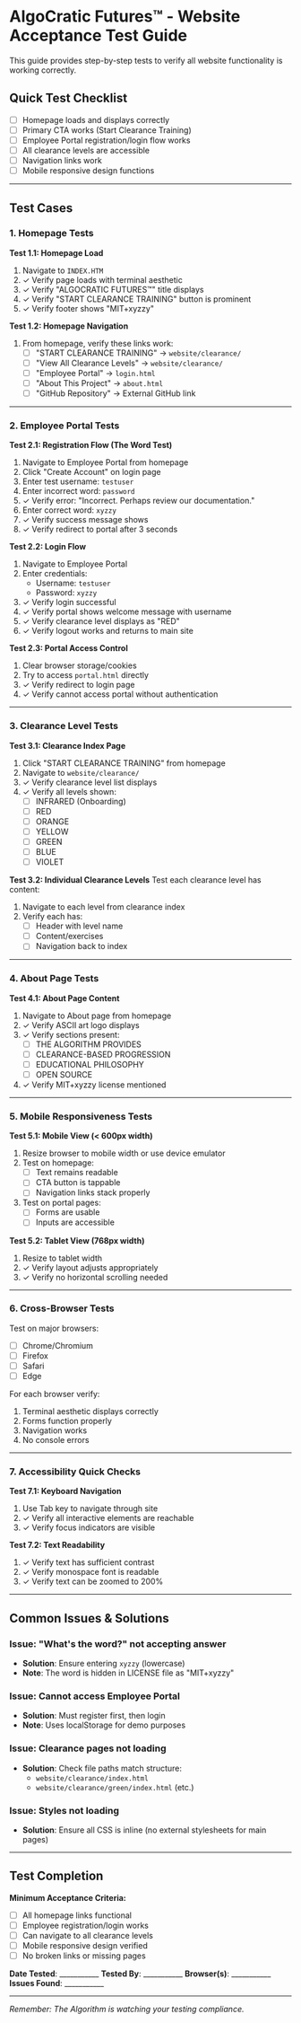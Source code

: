 # AlgoCratic Futures™ - Website Acceptance Test Guide

This guide provides step-by-step tests to verify all website functionality is working correctly.

## Quick Test Checklist

- [ ] Homepage loads and displays correctly
- [ ] Primary CTA works (Start Clearance Training)
- [ ] Employee Portal registration/login flow works
- [ ] All clearance levels are accessible
- [ ] Navigation links work
- [ ] Mobile responsive design functions

---

## Test Cases

### 1. Homepage Tests

**Test 1.1: Homepage Load**
1. Navigate to `INDEX.HTM`
2. ✓ Verify page loads with terminal aesthetic
3. ✓ Verify "ALGOCRATIC FUTURES™" title displays
4. ✓ Verify "START CLEARANCE TRAINING" button is prominent
5. ✓ Verify footer shows "MIT+xyzzy"

**Test 1.2: Homepage Navigation**
1. From homepage, verify these links work:
   - [ ] "START CLEARANCE TRAINING" → `website/clearance/`
   - [ ] "View All Clearance Levels" → `website/clearance/`
   - [ ] "Employee Portal" → `login.html`
   - [ ] "About This Project" → `about.html`
   - [ ] "GitHub Repository" → External GitHub link

---

### 2. Employee Portal Tests

**Test 2.1: Registration Flow (The Word Test)**
1. Navigate to Employee Portal from homepage
2. Click "Create Account" on login page
3. Enter test username: `testuser`
4. Enter incorrect word: `password`
5. ✓ Verify error: "Incorrect. Perhaps review our documentation."
6. Enter correct word: `xyzzy`
7. ✓ Verify success message shows
8. ✓ Verify redirect to portal after 3 seconds

**Test 2.2: Login Flow**
1. Navigate to Employee Portal
2. Enter credentials:
   - Username: `testuser`
   - Password: `xyzzy`
3. ✓ Verify login successful
4. ✓ Verify portal shows welcome message with username
5. ✓ Verify clearance level displays as "RED"
6. ✓ Verify logout works and returns to main site

**Test 2.3: Portal Access Control**
1. Clear browser storage/cookies
2. Try to access `portal.html` directly
3. ✓ Verify redirect to login page
4. ✓ Verify cannot access portal without authentication

---

### 3. Clearance Level Tests

**Test 3.1: Clearance Index Page**
1. Click "START CLEARANCE TRAINING" from homepage
2. Navigate to `website/clearance/`
3. ✓ Verify clearance level list displays
4. ✓ Verify all levels shown:
   - [ ] INFRARED (Onboarding)
   - [ ] RED
   - [ ] ORANGE  
   - [ ] YELLOW
   - [ ] GREEN
   - [ ] BLUE
   - [ ] VIOLET

**Test 3.2: Individual Clearance Levels**
Test each clearance level has content:
1. Navigate to each level from clearance index
2. Verify each has:
   - [ ] Header with level name
   - [ ] Content/exercises
   - [ ] Navigation back to index

---

### 4. About Page Tests

**Test 4.1: About Page Content**
1. Navigate to About page from homepage
2. ✓ Verify ASCII art logo displays
3. ✓ Verify sections present:
   - [ ] THE ALGORITHM PROVIDES
   - [ ] CLEARANCE-BASED PROGRESSION
   - [ ] EDUCATIONAL PHILOSOPHY
   - [ ] OPEN SOURCE
4. ✓ Verify MIT+xyzzy license mentioned

---

### 5. Mobile Responsiveness Tests

**Test 5.1: Mobile View (< 600px width)**
1. Resize browser to mobile width or use device emulator
2. Test on homepage:
   - [ ] Text remains readable
   - [ ] CTA button is tappable
   - [ ] Navigation links stack properly
3. Test on portal pages:
   - [ ] Forms are usable
   - [ ] Inputs are accessible

**Test 5.2: Tablet View (768px width)**
1. Resize to tablet width
2. ✓ Verify layout adjusts appropriately
3. ✓ Verify no horizontal scrolling needed

---

### 6. Cross-Browser Tests

Test on major browsers:
- [ ] Chrome/Chromium
- [ ] Firefox
- [ ] Safari
- [ ] Edge

For each browser verify:
1. Terminal aesthetic displays correctly
2. Forms function properly
3. Navigation works
4. No console errors

---

### 7. Accessibility Quick Checks

**Test 7.1: Keyboard Navigation**
1. Use Tab key to navigate through site
2. ✓ Verify all interactive elements are reachable
3. ✓ Verify focus indicators are visible

**Test 7.2: Text Readability**
1. ✓ Verify text has sufficient contrast
2. ✓ Verify monospace font is readable
3. ✓ Verify text can be zoomed to 200%

---

## Common Issues & Solutions

### Issue: "What's the word?" not accepting answer
- **Solution**: Ensure entering `xyzzy` (lowercase)
- **Note**: The word is hidden in LICENSE file as "MIT+xyzzy"

### Issue: Cannot access Employee Portal
- **Solution**: Must register first, then login
- **Note**: Uses localStorage for demo purposes

### Issue: Clearance pages not loading
- **Solution**: Check file paths match structure:
  - `website/clearance/index.html`
  - `website/clearance/green/index.html` (etc.)

### Issue: Styles not loading
- **Solution**: Ensure all CSS is inline (no external stylesheets for main pages)

---

## Test Completion

**Minimum Acceptance Criteria:**
- [ ] All homepage links functional
- [ ] Employee registration/login works
- [ ] Can navigate to all clearance levels
- [ ] Mobile responsive design verified
- [ ] No broken links or missing pages

**Date Tested**: ___________
**Tested By**: ___________
**Browser(s)**: ___________
**Issues Found**: ___________

---

*Remember: The Algorithm is watching your testing compliance.*